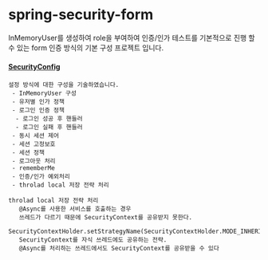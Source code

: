 # spring-security-form

InMemoryUser를 생성하여 role을 부여하여 인증/인가 테스트를 기본적으로 진행 할 수 있는  form 인증 방식의 기본 구성 프로젝트 입니다.

#### [SecurityConfig](https://github.com/youjaewoong/spring-security-form/blob/master/src/main/java/com/form/security/SecurityConfig.java)
```
설정 방식에 대한 구성을 기술하였습니다.
 - InMemoryUser 구성
 - 유저별 인가 정책
 - 로그인 인증 정책
  - 로그인 성공 후 핸들러
  - 로그인 실패 후 핸들러
 - 동시 세션 제어
 - 세션 고정보호
 - 세션 정책
 - 로그아웃 처리
 - rememberMe
 - 인증/인가 예외처리
 - throlad local 저장 전략 처리
```
```
throlad local 저장 전략 처리
   @Async를 사용한 서비스를 호출하는 경우
   쓰레드가 다르기 때문에 SecurityContext를 공유받지 못한다.
   SecurityContextHolder.setStrategyName(SecurityContextHolder.MODE_INHERITABLETHREADLOCAL);
   SecurityContext를 자식 쓰레드에도 공유하는 전략.
   @Async를 처리하는 쓰레드에서도 SecurityContext를 공유받을 수 있다
```
